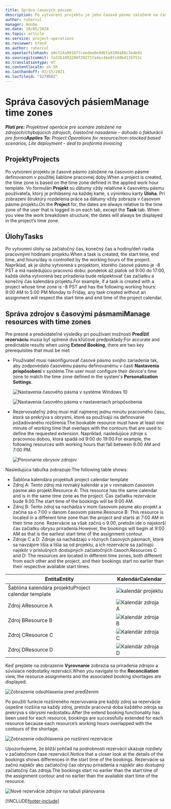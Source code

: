 ```yaml
---
title: Správa časových pásiem
description: Po vytvorení projektu je jeho časové pásmo založené na časovom pásme definovanom v použitej šablóne pracovnej doby.
author: ruhercul
manager: Annbe
ms.date: 10/05/2020
ms.topic: article
ms.service: project-operations
ms.reviewer: kfend
ms.author: ruhercul
ms.openlocfilehash: e0cf24a9916f7ceedee0e9d6fa9399a88c3e4b91
ms.sourcegitcommit: fa32b1893286f20271fa4ec4be8fc68bd135f53c
ms.translationtype: HT
ms.contentlocale: sk-SK
ms.lasthandoff: 02/15/2021
ms.locfileid: "5279562"
---
```

# <a name="manage-time-zones"></a><span data-ttu-id="72311-103">Správa časových pásiem</span><span class="sxs-lookup"><span data-stu-id="72311-103">Manage time zones</span></span>

<span data-ttu-id="72311-104">_**Platí pre:** Projektové operácie pre scenáre založené na zdrojoch/chýbajúcich zdrojoch, čiastočné nasadenie – dohoda o fakturácii pro forma_</span><span class="sxs-lookup"><span data-stu-id="72311-104">_**Applies To:** Project Operations for resource/non-stocked based scenarios, Lite deployment - deal to proforma invoicing_</span></span>


## <a name="projects"></a><span data-ttu-id="72311-105">Projekty</span><span class="sxs-lookup"><span data-stu-id="72311-105">Projects</span></span>

<span data-ttu-id="72311-106">Po vytvorení projektu je časové pásmo založené na časovom pásme definovanom v použitej šablóne pracovnej doby.</span><span class="sxs-lookup"><span data-stu-id="72311-106">When a project is created, the time zone is based on the time zone defined in the applied work hour template.</span></span> <span data-ttu-id="72311-107">Vo formulári **Projekt** sú dátumy vždy relatívne k časovému pásmu používateľa, ktorý je prihlásený na každej karte, s výnimkou karty **Úloha**. Pri zobrazení štruktúry rozdelenia práce sa dátumy vždy zobrazia v časovom pásme projektu.</span><span class="sxs-lookup"><span data-stu-id="72311-107">On the **Project** for, the dates are always relative to the time zone of the user that is logged in on each tab, except the **Task** tab. When you view the work breakdown structure, the dates will always be displayed in the project’s time zone.</span></span>

## <a name="tasks"></a><span data-ttu-id="72311-108">Úlohy</span><span class="sxs-lookup"><span data-stu-id="72311-108">Tasks</span></span>

<span data-ttu-id="72311-109">Po vytvorení úlohy sa začiatočný čas, konečný čas a hodiny/deň riadia pracovnými hodinami projektu.</span><span class="sxs-lookup"><span data-stu-id="72311-109">When a task is created, the start time, end time, and hours/day is controlled by the working hours of the project.</span></span> <span data-ttu-id="72311-110">Napríklad, ak je úloha vytvorená s projektom, ktorého časové pásmo je -8 PST a má nasledujúcu pracovnú dobu: pondelok až piatok od 9:00 do 17:00, každá úloha vytvorená bez priradenia bude rešpektovať čas začiatku a konečný čas kalendára projektu.</span><span class="sxs-lookup"><span data-stu-id="72311-110">For example, if a task is created with a project whose time zone is -8 PST and has the following working hours: 9:00 AM to 5:00 PM Monday to Friday, any task created without an assignment will respect the start time and end time of the project calendar.</span></span>

## <a name="manage-resources-with-time-zones"></a><span data-ttu-id="72311-111">Správa zdrojov s časovými pásmami</span><span class="sxs-lookup"><span data-stu-id="72311-111">Manage resources with time zones</span></span>

<span data-ttu-id="72311-112">Pre presné a predvídateľné výsledky pri používaní možnosti **Predĺžiť rezerváciu** musia byť splnené dva kľúčové predpoklady:</span><span class="sxs-lookup"><span data-stu-id="72311-112">For accurate and predictable results when using **Extend Booking**, there are two key prerequisites that must be met:</span></span>  

- <span data-ttu-id="72311-113">Používateľ musí nakonfigurovať časové pásmo svojho zariadenia tak, aby zodpovedalo časovému pásmu definovanému v časti **Nastavenia prispôsobení** v systéme.</span><span class="sxs-lookup"><span data-stu-id="72311-113">The user must configure their device's time zone to match the time zone defined in the system's **Personalization Settings**.</span></span>
 
  ![Nastavenia časového pásma v systéme Windows 10](media/reconcile-assignments-03.png)

  ![Nastavenia časového pásma v nastaveniach prispôsobenia](media/reconcile-assignments-04.png)
 
- <span data-ttu-id="72311-116">Rezervovateľný zdroj musí mať najmenej jednu minútu pracovného času, ktorá sa prekrýva s obrysmi, ktoré sa používajú na definovanie požadovaného rozšírenia.</span><span class="sxs-lookup"><span data-stu-id="72311-116">The bookable resource must have at least one minute of working time that overlaps with the contours that are used to define the requested extension.</span></span> <span data-ttu-id="72311-117">Napríklad, nasledujúce zdroje s pracovnou dobou, ktorá spadá od 9:00 do 19:00.</span><span class="sxs-lookup"><span data-stu-id="72311-117">For example, the following resources with working hours that fall between 9:00 AM and 7:00 PM.</span></span> 

  ![Porovnanie obrysov zdrojov](media/reconcile-assignments-05.png)

<span data-ttu-id="72311-119">Nasledujúca tabuľka zobrazuje:</span><span class="sxs-lookup"><span data-stu-id="72311-119">The following table shows:</span></span>

- <span data-ttu-id="72311-120">Šablóna kalendára projektu</span><span class="sxs-lookup"><span data-stu-id="72311-120">A project calendar template</span></span>
- <span data-ttu-id="72311-121">Zdroj A: Tento zdroj má rovnaký kalendár a je v rovnakom časovom pásme ako projekt.</span><span class="sxs-lookup"><span data-stu-id="72311-121">Resource A: This resource has the same calendar and is in the same time zone as the project.</span></span> <span data-ttu-id="72311-122">Čas začiatku rezervácie bude 9.00.</span><span class="sxs-lookup"><span data-stu-id="72311-122">The start time of the bookings will be 9:00 AM.</span></span>
- <span data-ttu-id="72311-123">Zdroj B: Tento zdroj sa nachádza v inom časovom pásme ako projekt a začína sa o 7:00 v danom časovom pásme.</span><span class="sxs-lookup"><span data-stu-id="72311-123">Resource B: This resource is located in a different time zone than the project and starts at 7:00 AM in their time zone.</span></span> <span data-ttu-id="72311-124">Rezervácie sa však začnú o 9.00, pretože ide o najskorší čas začiatku obrysu priradenia.</span><span class="sxs-lookup"><span data-stu-id="72311-124">However, the bookings will begin at 9:00 AM as that is the earliest start time of the assignment contour.</span></span>
- <span data-ttu-id="72311-125">Zdroje C a D: Zdroje sa nachádzajú v rôznych časových pásmach, ktoré sa navzájom líšia a líšia sa od projektu, a ich rezervácie sa začínajú najskôr v príslušných dostupných začiatočných časoch.</span><span class="sxs-lookup"><span data-stu-id="72311-125">Resources C and D: The resources are located in different time zones, both different from each other and the project, and their bookings start no earlier than their respective available start times.</span></span>

|<span data-ttu-id="72311-126">Entita</span><span class="sxs-lookup"><span data-stu-id="72311-126">Entity</span></span>  |<span data-ttu-id="72311-127">Kalendár</span><span class="sxs-lookup"><span data-stu-id="72311-127">Calendar</span></span>  |
|-|-|
|<span data-ttu-id="72311-128">Šablóna kalendára projektu</span><span class="sxs-lookup"><span data-stu-id="72311-128">Project calendar template</span></span>   | ![kalendár projektu](media/reconcile-assignments-06.png) |
|<span data-ttu-id="72311-130">Zdroj A</span><span class="sxs-lookup"><span data-stu-id="72311-130">Resource A</span></span>  | ![Kalendár zdroja A](media/reconcile-assignments-06.png) |
|<span data-ttu-id="72311-132">Zdroj B</span><span class="sxs-lookup"><span data-stu-id="72311-132">Resource B</span></span>  |  ![Kalendár zdroja B](media/reconcile-assignments-07.png) |
|<span data-ttu-id="72311-134">Zdroj C</span><span class="sxs-lookup"><span data-stu-id="72311-134">Resource C</span></span>  |  ![Kalendár zdroja C](media/reconcile-assignments-08.png) |
|<span data-ttu-id="72311-136">Zdroj D</span><span class="sxs-lookup"><span data-stu-id="72311-136">Resource D</span></span>  | ![Kalendár zdroja D](media/reconcile-assignments-09.png)  |
 
<span data-ttu-id="72311-138">Keď prejdete na zobrazenie **Vyrovnanie** zobrazia sa priradenia zdrojov a súvisiace nedostatky rezervácií.</span><span class="sxs-lookup"><span data-stu-id="72311-138">When you navigate to the **Reconciliation** view, the resource assignments and the associated booking shortages are displayed.</span></span>

![Zobrazenie odsúhlasenia pred predĺžením](media/reconcile-assignments-10.png)

<span data-ttu-id="72311-140">Po použití funkcie rozšíreného rezervovania pre každý zdroj sa rezervácie úspešne rozšíria na každý zdroj, pretože pracovná doba každého zdroja sa prekrýva s obrysmi nedostatku.</span><span class="sxs-lookup"><span data-stu-id="72311-140">After the extend booking functionality has been used for each resource, bookings are successfully extended for each resource because each resource’s working hours overlapped with the contours of the shortage.</span></span>

![Zobrazenie odsúhlasenia po rozšírení rezervácie](media/reconcile-assignments-11.png) 

<span data-ttu-id="72311-142">Upozorňujeme, že bližší pohľad na podrobnosti rezervácií ukazuje rozdiely v začiatočnom čase rezervácií.</span><span class="sxs-lookup"><span data-stu-id="72311-142">Notice that a closer look at the details of the bookings shows differences in the start time of the bookings.</span></span> <span data-ttu-id="72311-143">Rezervácie sa začnú najskôr ako začiatočný čas obrysu priradenia a najskôr ako dostupný začiatočný čas zdroja.</span><span class="sxs-lookup"><span data-stu-id="72311-143">The bookings start no earlier than the start time of the assignment contour and no earlier than the available start time of the resource.</span></span>

![Nové rezervácie zdrojov na tabuli plánovania](media/reconcile-assignments-12.png)


[!INCLUDE[footer-include](../includes/footer-banner.md)]